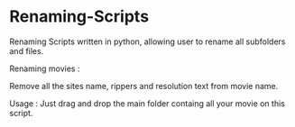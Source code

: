 # Renaming-Scripts
Renaming Scripts written in python, allowing user to rename all subfolders and files.

Renaming movies :

Remove all the sites name, rippers and resolution text from movie name.

Usage : Just drag and drop the main folder containg all your movie on this script.
